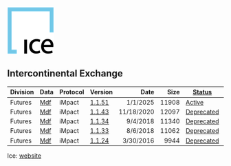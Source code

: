 [![Ice](https://github.com/Open-Markets-Initiative/Directory/blob/main/Organizations/Ice/Images/Logo.png)](https://www.theice.com)


## Intercontinental Exchange

| Division | Data | Protocol | Version | Date | Size | [Status][Omi.Glossary.Status] | [Testing][Omi.Glossary.Testing] | Specification |
| --- | --- | --- | --- | ---: | ---: | --- | --- | --- |
| Futures | [Mdf][Ice.Futures.Mdf.iMpact.v1.1.51.Dissector] | iMpact | [1.1.51][Ice.Futures.Mdf.iMpact.v1.1.51.Dissector] | 1/1/2025 | 11908 | [Active][Omi.Glossary.Status.Active] | [Untested][Omi.Glossary.Testing.Untested] | [pdf][Ice.Futures.Mdf.iMpact.v1.1.51.Pdf] |
| Futures | [Mdf][Ice.Futures.Mdf.iMpact.v1.1.43.Dissector] | iMpact | [1.1.43][Ice.Futures.Mdf.iMpact.v1.1.43.Dissector] | 11/18/2020 | 12097 | [Deprecated][Omi.Glossary.Status.Deprecated] | [Untested][Omi.Glossary.Testing.Untested] | [pdf][Ice.Futures.Mdf.iMpact.v1.1.43.Pdf] |
| Futures | [Mdf][Ice.Futures.Mdf.iMpact.v1.1.34.Dissector] | iMpact | [1.1.34][Ice.Futures.Mdf.iMpact.v1.1.34.Dissector] | 9/4/2018 | 11340 | [Deprecated][Omi.Glossary.Status.Deprecated] | [Verified][Omi.Glossary.Testing.Verified] | [pdf][Ice.Futures.Mdf.iMpact.v1.1.34.Pdf] |
| Futures | [Mdf][Ice.Futures.Mdf.iMpact.v1.1.33.Dissector] | iMpact | [1.1.33][Ice.Futures.Mdf.iMpact.v1.1.33.Dissector] | 8/6/2018 | 11062 | [Deprecated][Omi.Glossary.Status.Deprecated] | [Verified][Omi.Glossary.Testing.Verified] | [pdf][Ice.Futures.Mdf.iMpact.v1.1.33.Pdf] |
| Futures | [Mdf][Ice.Futures.Mdf.iMpact.v1.1.24.Dissector] | iMpact | [1.1.24][Ice.Futures.Mdf.iMpact.v1.1.24.Dissector] | 3/30/2016 | 9944 | [Deprecated][Omi.Glossary.Status.Deprecated] | [Verified][Omi.Glossary.Testing.Verified] | [pdf][Ice.Futures.Mdf.iMpact.v1.1.24.Pdf] |


Ice: [website](https://www.theice.com "Go to Intercontinental Exchange")


[Omi.Glossary.Status]: https://github.com/Open-Markets-Initiative/Directory/blob/main/Glossary/Status.md "Protocol Deployment Status"
[Omi.Glossary.Status.Active]: https://github.com/Open-Markets-Initiative/Directory/blob/main/Glossary/Status.md "Deployment Status: Protocol is in active production"
[Omi.Glossary.Status.Deprecated]: https://github.com/Open-Markets-Initiative/Directory/blob/main/Glossary/Status.md "Deployment Status: Protocol is no longer in active use"
[Omi.Glossary.Status.Future]: https://github.com/Open-Markets-Initiative/Directory/blob/main/Glossary/Status.md "Deployment Status: Protocol is not yet deployed to an active production environment"
[Omi.Glossary.Status.Unknown]: https://github.com/Open-Markets-Initiative/Directory/blob/main/Glossary/Status.md "Deployment Status: Protocol deployment status is unknown"
[Omi.Glossary.Status.Header]: https://github.com/Open-Markets-Initiative/Directory/blob/main/Glossary/Status.md "Deployment Status: Header only protocol provided for debugging"
[Omi.Glossary.Testing]: https://github.com/Open-Markets-Initiative/Directory/blob/main/Glossary/Testing.md "Protocol Testing Status"
[Omi.Glossary.Testing.Verified]: https://github.com/Open-Markets-Initiative/Directory/blob/main/Glossary/Testing.md "Testing Status: Protocol has been tested on live data"
[Omi.Glossary.Testing.Incomplete]: https://github.com/Open-Markets-Initiative/Directory/blob/main/Glossary/Testing.md "Testing Status: Protocol has been tested on live data but contains known issues"
[Omi.Glossary.Testing.Beta]: https://github.com/Open-Markets-Initiative/Directory/blob/main/Glossary/Testing.md "Testing Status: Protocol has not been tested and structure is speculative"
[Omi.Glossary.Testing.Untested]: https://github.com/Open-Markets-Initiative/Directory/blob/main/Glossary/Testing.md "Testing Status: Protocol has not been tested on live data"

[Ice.Futures.Mdf.iMpact.v1.1.24.Dissector]: https://github.com/Open-Markets-Initiative/wireshark-lua/blob/main/Ice/Ice_Futures_Mdf_iMpact_v1_1_24_Dissector.lua "Ice Futures Mdf iMpact v1.1.24 Wireshark Dissector"
[Ice.Futures.Mdf.iMpact.v1.1.24.Pdf]: https://github.com/Open-Markets-Initiative/Directory/blob/main/Organizations/Ice/Specifications/ "Intercontinental Exchange 1.1.24 Pdf"
[Ice.Futures.Mdf.iMpact.v1.1.33.Dissector]: https://github.com/Open-Markets-Initiative/wireshark-lua/blob/main/Ice/Ice_Futures_Mdf_iMpact_v1_1_33_Dissector.lua "Ice Futures Mdf iMpact v1.1.33 Wireshark Dissector"
[Ice.Futures.Mdf.iMpact.v1.1.33.Pdf]: https://github.com/Open-Markets-Initiative/Directory/blob/main/Organizations/Ice/Specifications/ "Intercontinental Exchange 1.1.33 Pdf"
[Ice.Futures.Mdf.iMpact.v1.1.34.Dissector]: https://github.com/Open-Markets-Initiative/wireshark-lua/blob/main/Ice/Ice_Futures_Mdf_iMpact_v1_1_34_Dissector.lua "Ice Futures Mdf iMpact v1.1.34 Wireshark Dissector"
[Ice.Futures.Mdf.iMpact.v1.1.34.Pdf]: https://github.com/Open-Markets-Initiative/Directory/blob/main/Organizations/Ice/Specifications/ "Intercontinental Exchange 1.1.34 Pdf"
[Ice.Futures.Mdf.iMpact.v1.1.43.Dissector]: https://github.com/Open-Markets-Initiative/wireshark-lua/blob/main/Ice/Ice_Futures_Mdf_iMpact_v1_1_43_Dissector.lua "Ice Futures Mdf iMpact v1.1.43 Wireshark Dissector"
[Ice.Futures.Mdf.iMpact.v1.1.43.Pdf]: https://github.com/Open-Markets-Initiative/Directory/blob/main/Organizations/Ice/Specifications/ "Intercontinental Exchange 1.1.43 Pdf"
[Ice.Futures.Mdf.iMpact.v1.1.51.Dissector]: https://github.com/Open-Markets-Initiative/wireshark-lua/blob/main/Ice/Ice_Futures_Mdf_iMpact_v1_1_51_Dissector.lua "Ice Futures Mdf iMpact v1.1.51 Wireshark Dissector"
[Ice.Futures.Mdf.iMpact.v1.1.51.Pdf]: https://github.com/Open-Markets-Initiative/Directory/blob/main/Organizations/Ice/Specifications/ "Intercontinental Exchange 1.1.51 Pdf"
